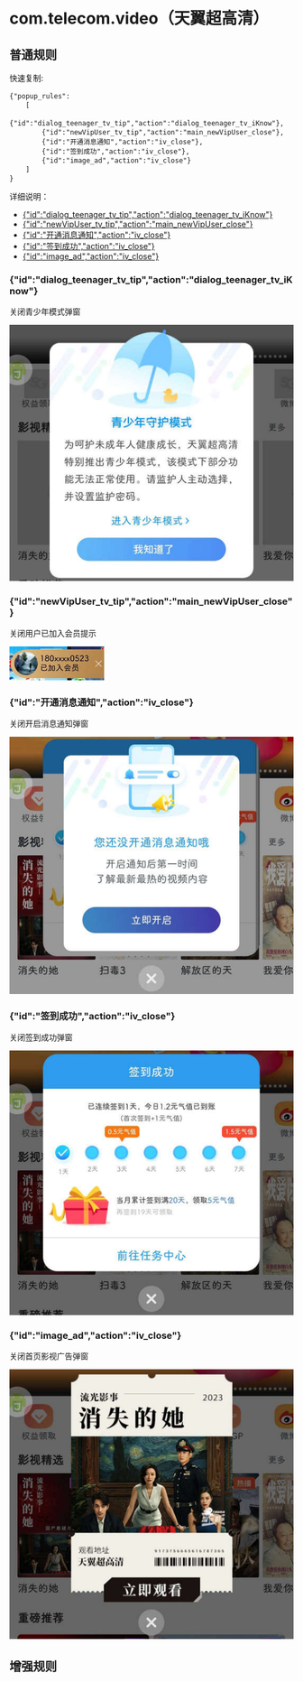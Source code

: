 # com.telecom.video（天翼超高清）

## 普通规则

快速复制:
```
{"popup_rules":
    [
        {"id":"dialog_teenager_tv_tip","action":"dialog_teenager_tv_iKnow"},
        {"id":"newVipUser_tv_tip","action":"main_newVipUser_close"},
        {"id":"开通消息通知","action":"iv_close"},
        {"id":"签到成功","action":"iv_close"},
        {"id":"image_ad","action":"iv_close"}
    ]
}
```
详细说明：
- [{"id":"dialog_teenager_tv_tip","action":"dialog_teenager_tv_iKnow"}](#iddialog_teenager_tv_tipactiondialog_teenager_tv_iknow)
- [{"id":"newVipUser_tv_tip","action":"main_newVipUser_close"}](#idnewvipuser_tv_tipactionmain_newvipuser_close)
- [{"id":"开通消息通知","action":"iv_close"}](#id开通消息通知actioniv_close)
- [{"id":"签到成功","action":"iv_close"}](#id签到成功actioniv_close)
- [{"id":"image_ad","action":"iv_close"}](#idimage_adactioniv_close)

### {"id":"dialog_teenager_tv_tip","action":"dialog_teenager_tv_iKnow"}
关闭青少年模式弹窗

![](./assets/青少年模式弹窗.jpg)

### {"id":"newVipUser_tv_tip","action":"main_newVipUser_close"}
关闭用户已加入会员提示

![](./assets/用户已加入会员提示.jpg)

### {"id":"开通消息通知","action":"iv_close"}
关闭开启消息通知弹窗

![](./assets/开启消息通知弹窗.jpg)

### {"id":"签到成功","action":"iv_close"}
关闭签到成功弹窗

![](./assets/签到成功弹窗.jpg)

### {"id":"image_ad","action":"iv_close"}
关闭首页影视广告弹窗

![](./assets/首页影视广告弹窗.jpg)

## 增强规则
